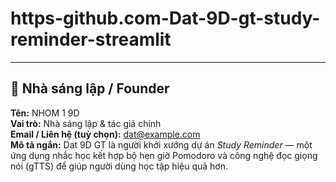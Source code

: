 # https-github.com-Dat-9D-gt-study-reminder-streamlit
---

## 🏢 Nhà sáng lập / Founder

**Tên:** NHOM 1 9D  
**Vai trò:** Nhà sáng lập & tác giả chính  
**Email / Liên hệ (tuỳ chọn):** dat@example.com  
**Mô tả ngắn:** Dat 9D GT là người khởi xướng dự án *Study Reminder* — một ứng dụng nhắc học kết hợp bộ hẹn giờ Pomodoro và công nghệ đọc giọng nói (gTTS) để giúp người dùng học tập hiệu quả hơn.
